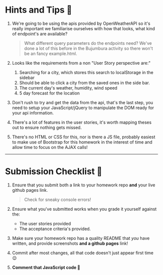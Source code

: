 # Hints and Tips :tada:

1. We're going to be using the apis provided by OpenWeatherAPI so it's really important we familiarise ourselves with how that looks, what kind of endpoint's are available?

   > What different query parameters do the endpoints need? We've done a lot of this before in the Bujumbura activity so there won't be an fancy example.html.

1. Looks like the requirements from a non "User Story perspective are:"

   1. Searching for a city, which stores this search to localStorage in the sidebar
   1. Should be able to click a city from the saved ones in the side bar.
   1. The current day's weather, humidity, wind speed
   1. 5 day forecast for the location

1. Don't rush to try and get the data from the api, that's the last step, you need to setup your JavaScript/jQuery to manipulate the DOM ready for your api information.

1. There's a lot of features in the user stories, it's worth mapping theses out to ensure nothing gets missed.

1. There's no HTML or CSS for this, nor is there a JS file, probably easiest to make use of Bootstrap for this homework in the interest of time and allow time to focus on the AJAX calls!

---

# Submission Checklist :rocket:

1. Ensure that you submit both a link to your homework repo **and** your live github pages link.
   > Check for sneaky console errors!
2. Ensure what you've submitted works when you grade it yourself against the:

   - The user stories provided
   - The acceptance criteria's provided.

3. Make sure your homework repo has a quality README that _you_ have written, and provide screenshots **and a github pages** link!

4. Commit after most changes, all that code doesn't just appear first time :wink:

5. **Comment that JavaScript code :pray:**
